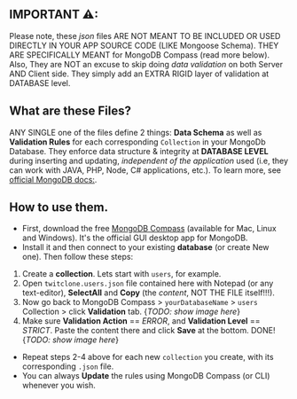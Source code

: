 ## IMPORTANT ⚠:
Please note, these _json_ files ARE NOT MEANT TO BE INCLUDED OR USED DIRECTLY IN YOUR APP SOURCE CODE (LIKE Mongoose Schema). THEY ARE SPECIFICALLY MEANT for MongoDB Compass (read more below). Also, They are NOT an excuse to skip doing _data validation_ on both Server AND Client side. They simply add an EXTRA RIGID layer of validation at DATABASE level.

## What are these Files?
ANY SINGLE one of the files define 2 things:  **Data Schema** as well as **Validation Rules** for each corresponding ``Collection`` in your MongoDb Database. They enforce data structure & integrity at **DATABASE LEVEL** during inserting and updating, *independent of the application* used (i.e, they can work with JAVA, PHP, Node, C# applications, etc.). To learn more, see [official MongoDB docs:](https://docs.mongodb.com/manual/core/schema-validation/).

## How to use them.
- First, download the free [MongoDB Compass](https://www.mongodb.com/products/compass) (available for Mac, Linux and Windows). It's the official GUI desktop app for MongoDB.
- Install it and then connect to your existing **database** (or create New one). Then follow these steps:

1. Create a **collection**. Lets start with `users`, for example.
2. Open `twitclone.users.json` file contained here with Notepad (or any text-editor), **SelectAll** and **Copy** (the *content*, NOT THE FILE itself!!!).
3. Now go back to MongoDB Compass > `yourDatabaseName` > `users` Collection > click **Validation** tab. {_TODO: show image here_}
4. Make sure **Validation Action** == _ERROR_, and **Validation Level** == _STRICT_. Paste the content there and click **Save** at the bottom. DONE! {_TODO: show image here_}

- Repeat steps 2-4 above for each new `collection` you create, with its corresponding `.json` file.
- You can always **Update** the rules using MongoDB Compass (or CLI) whenever you wish.
